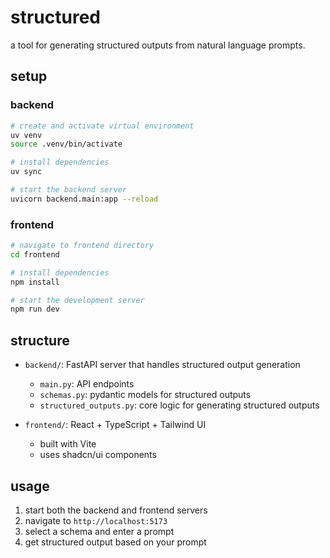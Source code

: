# structured

a tool for generating structured outputs from natural language prompts.

## setup

### backend
```bash
# create and activate virtual environment
uv venv
source .venv/bin/activate

# install dependencies
uv sync

# start the backend server
uvicorn backend.main:app --reload
```

### frontend
```bash
# navigate to frontend directory
cd frontend

# install dependencies
npm install

# start the development server
npm run dev
```

## structure

- `backend/`: FastAPI server that handles structured output generation
  - `main.py`: API endpoints
  - `schemas.py`: pydantic models for structured outputs
  - `structured_outputs.py`: core logic for generating structured outputs

- `frontend/`: React + TypeScript + Tailwind UI
  - built with Vite
  - uses shadcn/ui components

## usage

1. start both the backend and frontend servers
2. navigate to `http://localhost:5173`
3. select a schema and enter a prompt
4. get structured output based on your prompt